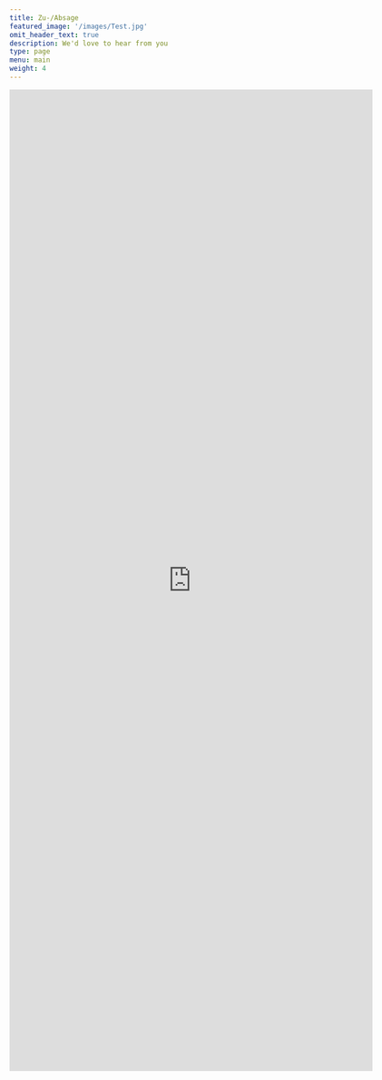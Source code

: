 ```yaml
---
title: Zu-/Absage
featured_image: '/images/Test.jpg'
omit_header_text: true
description: We'd love to hear from you
type: page
menu: main
weight: 4
---
```



<iframe src="https://docs.google.com/forms/d/e/1FAIpQLSd58peNZk1m7rm_2rO3-P_wadCXkuiOcq8iwPFQHTv4154hhA/viewform?embedded=true" width="640" height="1729" frameborder="0" marginheight="0" marginwidth="0">Wird geladen…</iframe>